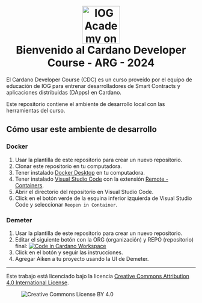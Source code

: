 <h1 align="center">
  <br>
  <a href="https://www.youtube.com/@iogacademy"><img src="https://ucarecdn.com/288e5001-d93e-4081-976b-0c6f72cc077e/iohksymbolbig.jpg" alt="IOG Academy on YouTube" width="100"></a>
  <br>
  Bienvenido al Cardano Developer Course - ARG - 2024
  <br>
</h1>

El Cardano Developer Course (CDC) es un curso proveído por el equipo de educación
de IOG para entrenar desarrolladores de Smart Contracts y aplicaciones distribuidas (DApps)
en Cardano.

Este repositorio contiene el ambiente de desarrollo local con las herramientas del curso.

## Cómo usar este ambiente de desarrollo

### Docker

1. Usar la plantilla de este repositorio para crear un nuevo repositorio.
1. Clonar este repositorio en tu computadora.
1. Tener instalado [Docker Desktop](https://www.docker.com/products/docker-desktop) en tu computadora.
1. Tener instalado [Visual Studio Code](https://code.visualstudio.com/) con la extensión [Remote - Containers](https://marketplace.visualstudio.com/items?itemName=ms-vscode-remote.remote-containers).
1. Abrir el directorio del repositorio en Visual Studio Code.
1. Click en el botón verde de la esquina inferior izquierda de Visual Studio Code y seleccionar `Reopen in Container`.

### Demeter

1. Usar la plantilla de este repositorio para crear un nuevo repositorio.
1. Editar el siguiente botón con la ORG (organización) y REPO (repositorio) final:
[![Code in Cardano Workspace](https://demeter.run/code/badge.svg)](https://demeter.run/code?repository=https://github.com/sergioHelou/starter-template.git&template=typescript)
1. Click en el botón y seguir las instrucciones.
1. Agregar Aiken a tu proyecto usando la UI de Demeter.

---

Este trabajo está licenciado bajo la licencia
[Creative Commons Attribution 4.0 International License](http://creativecommons.org/licenses/by/4.0/).

<figure><img src="https://i.creativecommons.org/l/by/4.0/88x31.png" alt="Creative Commons License BY 4.0"></figure>
